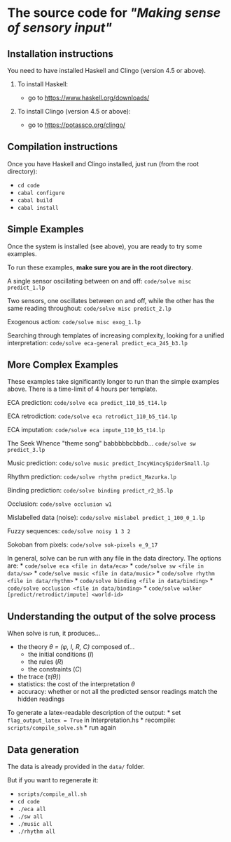 # The source code for *"Making sense of sensory input"*

## Installation instructions

You need to have installed Haskell and Clingo (version 4.5 or above).

1. To install Haskell:
    * go to https://www.haskell.org/downloads/

2. To install Clingo (version 4.5 or above):
    * go to https://potassco.org/clingo/

## Compilation instructions

Once you have Haskell and Clingo installed, just run (from the root directory):
   * `cd code`
   * `cabal configure`
   * `cabal build`
   * `cabal install`

## Simple Examples

Once the system is installed (see above), you are ready to try some examples.

To run these examples, **make sure you are in the root directory**.

A single sensor oscillating between on and off:
`code/solve misc predict_1.lp`

Two sensors, one oscillates between on and off, while the other has the same reading throughout:
`code/solve misc predict_2.lp`

Exogenous action:
`code/solve misc exog_1.lp`

Searching through templates of increasing complexity, looking for a unified interpretation:
`code/solve eca-general predict_eca_245_b3.lp`

## More Complex Examples

These examples take significantly longer to run than the simple examples above. There is a time-limit of 4 hours per template. 

ECA prediction:
`code/solve eca predict_110_b5_t14.lp`

ECA retrodiction:
`code/solve eca retrodict_110_b5_t14.lp`

ECA imputation:
`code/solve eca impute_110_b5_t14.lp`

The Seek Whence "theme song" babbbbbcbbdb...
`code/solve sw predict_3.lp`

Music prediction:
`code/solve music predict_IncyWincySpiderSmall.lp`

Rhythm prediction:
`code/solve rhythm predict_Mazurka.lp`

Binding prediction:
`code/solve binding predict_r2_b5.lp`

Occlusion:
`code/solve occlusion w1`

Mislabelled data (noise):
`code/solve mislabel predict_1_100_0_1.lp`

Fuzzy sequences:
`code/solve noisy 1 3 2`

Sokoban from pixels:
`code/solve sok-pixels e_9_17`

In general, solve can be run with any file in the data directory.
The options are:
    * `code/solve eca <file in data/eca>`
    * `code/solve sw <file in data/sw>`
    * `code/solve music <file in data/music>`
    * `code/solve rhythm <file in data/rhythm>`
    * `code/solve binding <file in data/binding>`
    * `code/solve occlusion <file in data/binding>`
    * `code/solve walker [predict/retrodict/impute] <world-id>`

## Understanding the output of the solve process

When solve is run, it produces...
* the theory *θ = (φ, I, R, C)* composed of...
    * the initial conditions (*I*)
    * the rules (*R*)
    * the constraints (*C*)
* the trace (*τ(θ)*)
* statistics: the cost of the interpretation *θ*
* accuracy: whether or not all the predicted sensor readings match the hidden readings

To generate a latex-readable description of the output:
    * set `flag_output_latex = True` in Interpretation.hs
    * recompile: `scripts/compile_solve.sh`
    * run again

## Data generation

The data is already provided in the `data/` folder.

But if you want to regenerate it:
* `scripts/compile_all.sh`
* `cd code`
* `./eca all`
* `./sw all`
* `./music all`
* `./rhythm all`



